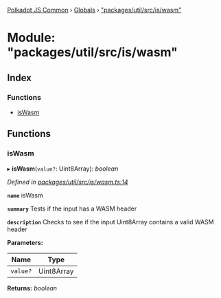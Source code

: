 [Polkadot JS Common](../README.md) › [Globals](../globals.md) › ["packages/util/src/is/wasm"](_packages_util_src_is_wasm_.md)

# Module: "packages/util/src/is/wasm"

## Index

### Functions

* [isWasm](_packages_util_src_is_wasm_.md#iswasm)

## Functions

###  isWasm

▸ **isWasm**(`value?`: Uint8Array): *boolean*

*Defined in [packages/util/src/is/wasm.ts:14](https://github.com/polkadot-js/common/blob/e7c665e5/packages/util/src/is/wasm.ts#L14)*

**`name`** isWasm

**`summary`** Tests if the input has a WASM header

**`description`** 
Checks to see if the input Uint8Array contains a valid WASM header

**Parameters:**

Name | Type |
------ | ------ |
`value?` | Uint8Array |

**Returns:** *boolean*
